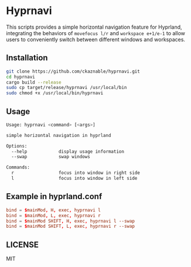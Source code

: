 # Hyprnavi

This scripts provides a simple horizontal navigation feature for Hyprland, integrating the behaviors of `movefocus l/r` and `workspace e+1/e-1` to allow users to conveniently switch between different windows and workspaces.

## Installation

```bash
git clone https://github.com/ckaznable/hyprnavi.git
cd hyprnavi
cargo build --release
sudo cp target/release/hyprnavi /usr/local/bin
sudo chmod +x /usr/local/bin/hyprnavi
```


## Usage

```bash
Usage: hyprnavi <command> [<args>]

simple horizontal navigation in hyprland

Options:
  --help            display usage information
  --swap            swap windows

Commands:
  r                 focus into window in right side
  l                 focus into window in left side
```

## Example in hyprland.conf

```conf
bind = $mainMod, H, exec, hyprnavi l
bind = $mainMod, L, exec, hyprnavi r
bind = $mainMod SHIFT, H, exec, hyprnavi l --swap
bind = $mainMod SHIFT, L, exec, hyprnavi r --swap
```

## LICENSE

MIT
